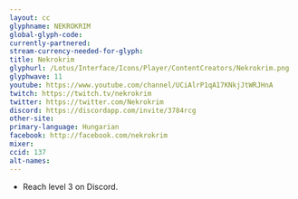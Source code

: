 ```yaml
---
layout: cc
glyphname: NEKROKRIM
global-glyph-code:
currently-partnered:
stream-currency-needed-for-glyph:
title: Nekrokrim
glyphurl: /Lotus/Interface/Icons/Player/ContentCreators/Nekrokrim.png
glyphwave: 11
youtube: https://www.youtube.com/channel/UCiAlrP1qA17KNkjJtWRJHnA
twitch: https://twitch.tv/nekrokrim
twitter: https://twitter.com/Nekrokrim
discord: https://discordapp.com/invite/3784rcg
other-site:
primary-language: Hungarian
facebook: http://facebook.com/nekrokrim
mixer:
ccid: 137
alt-names:
---
```

* Reach level 3 on Discord.
